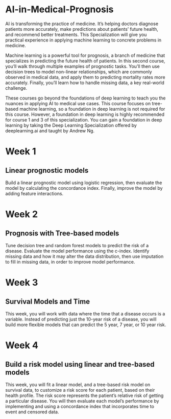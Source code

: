 # AI-in-Medical-Prognosis
AI is transforming the practice of medicine. It’s helping doctors diagnose patients more accurately, make predictions about patients’ future health, and recommend better treatments. This Specialization will give you practical experience in applying machine learning to concrete problems in medicine.

Machine learning is a powerful tool for prognosis, a branch of medicine that specializes in predicting the future health of patients. In this second course, you’ll walk through multiple examples of prognostic tasks. You’ll then use decision trees to model non-linear relationships, which are commonly observed in medical data, and apply them to predicting mortality rates more accurately. Finally, you’ll learn how to handle missing data, a key real-world challenge. 

These courses go beyond the foundations of deep learning to teach you the nuances in applying AI to medical use cases.  This course focuses on tree-based machine learning, so a foundation in deep learning is not required for this course.  However, a foundation in deep learning is highly recommended for course 1 and 3 of this specialization.  You can gain a foundation in deep learning by taking the Deep Learning Specialization offered by deeplearning.ai and taught by Andrew Ng.

# Week 1
## Linear prognostic models
Build a linear prognostic model using logistic regression, then evaluate the model by calculating the concordance index. Finally, improve the model by adding feature interactions.

# Week 2
## Prognosis with Tree-based models
Tune decision tree and random forest models to predict the risk of a disease. Evaluate the model performance using the c-index. Identify missing data and how it may alter the data distribution, then use imputation to fill in missing data, in order to improve model performance.

# Week 3
## Survival Models and Time
This week, you will work with data where the time that a disease occurs is a variable. Instead of predicting just the 10-year risk of a disease, you will build more flexible models that can predict the 5 year, 7 year, or 10 year risk.

# Week 4
## Build a risk model using linear and tree-based models
This week, you will fit a linear model, and a tree-based risk model on survival data, to customize a risk score for each patient, based on their health profile. The risk score represents the patient’s relative risk of getting a particular disease. You will then evaluate each model’s performance by implementing and using a concordance index that incorporates time to event and censored data.
